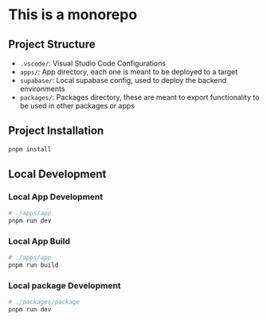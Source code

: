 # This is a monorepo

## Project Structure

- `.vscode/`: Visual Studio Code Configurations
- `apps/`: App directory, each one is meant to be deployed to a target
- `supabase/`: Local supabase config, used to deploy the backend environments
- `packages/`: Packages directory, these are meant to export functionality to be used in other packages or apps

## Project Installation

```bash
pnpm install
```

## Local Development

### Local App Development

```bash
# ./apps/app
pnpm run dev
```

### Local App Build

```bash
# ./apps/app
pnpm run build
```

### Local package Development

```bash
# ./packages/package
pnpm run dev
```
